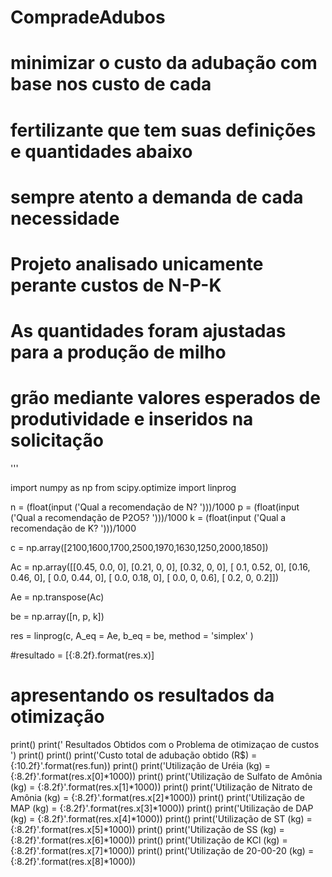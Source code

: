 # CompradeAdubos

#   minimizar o custo da adubação com base nos custo de cada 
#   fertilizante que tem suas definições e quantidades abaixo
#   sempre atento a demanda de cada necessidade
#        Projeto analisado unicamente perante custos  de N-P-K
#        As quantidades foram ajustadas para a produção de milho 
#   grão mediante valores esperados de produtividade e inseridos na solicitação
'''

import numpy as np
from scipy.optimize import linprog

n = (float(input ('Qual a recomendação de N?    ')))/1000
p = (float(input ('Qual a recomendação de P2O5?   ')))/1000
k = (float(input ('Qual a recomendação de K?    ')))/1000


c = np.array([2100,1600,1700,2500,1970,1630,1250,2000,1850])


Ac = np.array([[0.45,   0.0,   0],
               [0.21,     0,   0],
               [0.32,     0,   0],
               [ 0.1,  0.52,   0],
               [0.16,  0.46,   0],
               [ 0.0,  0.44,   0],
               [ 0.0,  0.18,   0],
               [ 0.0,     0, 0.6],
               [ 0.2,     0, 0.2]])

Ae = np.transpose(Ac)

be = np.array([n, p, k])

res = linprog(c, A_eq = Ae, b_eq = be, method = 'simplex' )

#resultado = [{:8.2f}.format(res.x)]
# apresentando os resultados da otimização
print()
print('    Resultados Obtidos com o Problema de otimizaçao de custos ')
print()
print()
print('Custo total de adubação obtido (R$) = {:10.2f}'.format(res.fun))
print()
print('Utilização de Uréia (kg) = {:8.2f}'.format(res.x[0]*1000))
print()
print('Utilização de Sulfato de Amônia (kg) = {:8.2f}'.format(res.x[1]*1000))
print()
print('Utilização de Nitrato de Amônia (kg) = {:8.2f}'.format(res.x[2]*1000))
print()
print('Utilização de MAP (kg) = {:8.2f}'.format(res.x[3]*1000))
print()
print('Utilização de DAP (kg) = {:8.2f}'.format(res.x[4]*1000))
print()
print('Utilização de ST (kg) = {:8.2f}'.format(res.x[5]*1000))
print()
print('Utilização de SS (kg) = {:8.2f}'.format(res.x[6]*1000))
print()
print('Utilização de KCl (kg) = {:8.2f}'.format(res.x[7]*1000))
print()
print('Utilização de 20-00-20 (kg) = {:8.2f}'.format(res.x[8]*1000))


